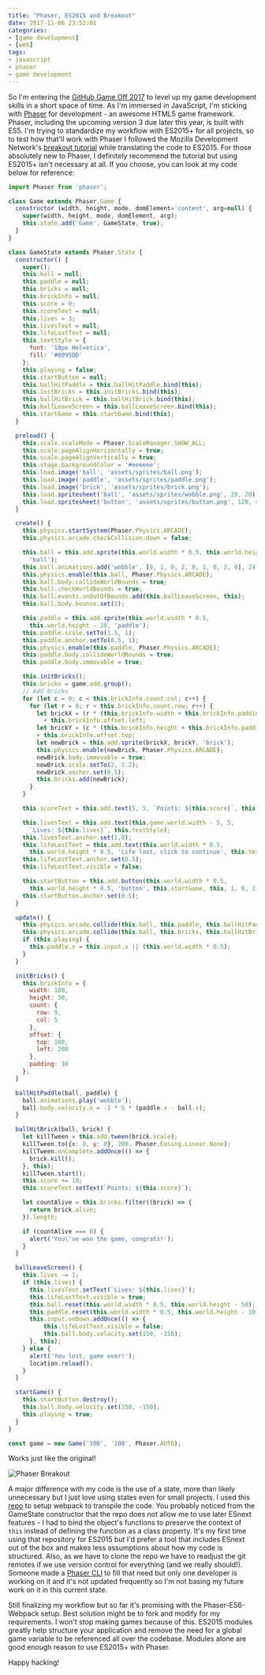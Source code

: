 ```yaml
---
title: "Phaser, ES2015 and Breakout"
date: 2017-11-06 23:52:01
categories:
- [game development]
- [web]
tags:
- javascript
- phaser
- game development
---
```


So I'm entering the <a href="https://github.com/blog/2459-and-the-theme-for-game-off-2017-is" target="_blank" rel="nofollow noopener noreferrer">GitHub Game Off 2017</a> to level up my game development skills in a short space of time. As I'm immersed in JavaScript, I'm sticking with <a href="https://phaser.io" target="_blank" rel="nofollow noopener noreferrer">Phaser</a> for development \- an awesome HTML5 game framework. Phaser, including the upcoming version 3 due later this year, is built with ES5. I'm trying to standardize my workflow with ES2015+ for all projects, so to test how that'll work with Phaser I followed the Mozilla Development Network's <a href="https://developer.mozilla.org/en-US/docs/Games/Tutorials/2D_breakout_game_Phaser" target="_blank" rel="nofollow noopener noreferrer">breakout tutorial</a> while translating the code to ES2015. For those absolutely new to Phaser, I definitely recommend the tutorial but using ES2015+ isn't necessary at all. If you choose, you can look at my code below for reference:

```javascript
import Phaser from 'phaser';

class Game extends Phaser.Game {
  constructor (width, height, mode, domElement='content', arg=null) {
    super(width, height, mode, domElement, arg);
    this.state.add('Game', GameState, true);
  }
}

class GameState extends Phaser.State {
  constructor() {
    super();
    this.ball = null;
    this.paddle = null;
    this.bricks = null;
    this.brickInfo = null;
    this.score = 0;
    this.scoreText = null;
    this.lives = 3;
    this.livesText = null;
    this.lifeLostText = null;
    this.textStyle = {
      font: '18px Helvetica',
      fill: '#0095DD'
    };
    this.playing = false;
    this.startButton = null;
    this.ballHitPaddle = this.ballHitPaddle.bind(this);
    this.initBricks = this.initBricks.bind(this);
    this.ballHitBrick = this.ballHitBrick.bind(this);
    this.ballLeaveScreen = this.ballLeaveScreen.bind(this);
    this.startGame = this.startGame.bind(this);
  }

  preload() {
    this.scale.scaleMode = Phaser.ScaleManager.SHOW_ALL;
    this.scale.pageAlignHorizontally = true;
    this.scale.pageAlignVertically = true;
    this.stage.backgroundColor = '#eeeeee';
    this.load.image('ball', 'assets/sprites/ball.png');
    this.load.image('paddle', 'assets/sprites/paddle.png');
    this.load.image('brick', 'assets/sprites/brick.png');
    this.load.spritesheet('ball', 'assets/sprites/wobble.png', 20, 20);
    this.load.spritesheet('button', 'assets/sprites/button.png', 120, 40);
  }

  create() {
    this.physics.startSystem(Phaser.Physics.ARCADE);
    this.physics.arcade.checkCollision.down = false;

    this.ball = this.add.sprite(this.world.width * 0.5, this.world.height - 50,
      'ball');
    this.ball.animations.add('wobble', [0, 1, 0, 2, 0, 1, 0, 2, 0], 24);
    this.physics.enable(this.ball, Phaser.Physics.ARCADE);
    this.ball.body.collideWorldBounds = true;
    this.ball.checkWorldBounds = true;
    this.ball.events.onOutOfBounds.add(this.ballLeaveScreen, this);
    this.ball.body.bounce.set(1);

    this.paddle = this.add.sprite(this.world.width * 0.5,
      this.world.height - 10, 'paddle');
    this.paddle.scale.setTo(1.5, 1);
    this.paddle.anchor.setTo(0.5, 1);
    this.physics.enable(this.paddle, Phaser.Physics.ARCADE);
    this.paddle.body.collideWorldBounds = true;
    this.paddle.body.immovable = true;

    this.initBricks();
    this.bricks = game.add.group();
    // Add bricks
    for (let c = 0; c < this.brickInfo.count.col; c++) {
      for (let r = 0; r < this.brickInfo.count.row; r++) {
        let brickX = (r * (this.brickInfo.width + this.brickInfo.padding))
          + this.brickInfo.offset.left;
        let brickY = (c * (this.brickInfo.height + this.brickInfo.padding))
        + this.brickInfo.offset.top;
        let newBrick = this.add.sprite(brickX, brickY, 'brick');
        this.physics.enable(newBrick, Phaser.Physics.ARCADE);
        newBrick.body.immovable = true;
        newBrick.scale.setTo(2, 1.2);
        newBrick.anchor.set(0.5);
        this.bricks.add(newBrick);
      }
    }

    this.scoreText = this.add.text(5, 5, `Points: ${this.score}`, this.textStyle);

    this.livesText = this.add.text(this.game.world.width - 5, 5,
      `Lives: ${this.lives}`, this.textStyle);
    this.livesText.anchor.set(1,0);
    this.lifeLostText = this.add.text(this.world.width * 0.5,
      this.world.height * 0.5, 'Life lost, click to continue', this.textStyle);
    this.lifeLostText.anchor.set(0.5);
    this.lifeLostText.visible = false;

    this.startButton = this.add.button(this.world.width * 0.5,
      this.world.height * 0.5, 'button', this.startGame, this, 1, 0, 2);
    this.startButton.anchor.set(0.5);
  }

  update() {
    this.physics.arcade.collide(this.ball, this.paddle, this.ballHitPaddle);
    this.physics.arcade.collide(this.ball, this.bricks, this.ballHitBrick);
    if (this.playing) {
      this.paddle.x = this.input.x || (this.world.width * 0.5);
    }
  }

  initBricks() {
    this.brickInfo = {
      width: 100,
      height: 30,
      count: {
        row: 9,
        col: 5
      },
      offset: {
        top: 100,
        left: 200
      },
      padding: 10
    };
  }

  ballHitPaddle(ball, paddle) {
    ball.animations.play('wobble');
    ball.body.velocity.x = -1 * 5 * (paddle.x - ball.x);
  }

  ballHitBrick(ball, brick) {
    let killTween = this.add.tween(brick.scale);
    killTween.to({x: 0, y: 0}, 200, Phaser.Easing.Linear.None);
    killTween.onComplete.addOnce(() => {
      brick.kill();
    }, this);
    killTween.start();
    this.score += 10;
    this.scoreText.setText(`Points: ${this.score}`);

    let countAlive = this.bricks.filter((brick) => {
      return brick.alive;
    }).length;

    if (countAlive === 0) {
      alert('You\'ve won the game, congrats!');
    }
  }

  ballLeaveScreen() {
    this.lives -= 1;
    if (this.lives) {
      this.livesText.setText(`Lives: ${this.lives}`);
      this.lifeLostText.visible = true;
      this.ball.reset(this.world.width * 0.5, this.world.height - 50);
      this.paddle.reset(this.world.width * 0.5, this.world.height - 10);
      this.input.onDown.addOnce(() => {
          this.lifeLostText.visible = false;
          this.ball.body.velocity.set(150, -150);
      }, this);
    } else {
      alert('You lost, game over!');
      location.reload();
    }
  }

  startGame() {
    this.startButton.destroy();
    this.ball.body.velocity.set(150, -150);
    this.playing = true;
  }
}

const game = new Game('100', '100', Phaser.AUTO);

```

Works just like the original!

![Phaser Breakout](./phaser-breakout.png)

A major difference with my code is the use of a state, more than likely unnecessary but I just love using states even for small projects. I used this <a href="https://github.com/lean/phaser-es6-webpack" target="_blank" rel="nofollow noopener noreferrer">repo</a> to setup webpack to transpile the code. You probably noticed from the GameState constructor that the repo does not allow me to use later ESnext features - I had to bind the object's functions to preserve the context of `this` instead of defining the function as a class property. It's my first time using that repository for ES2015 but I'd prefer a tool that includes ESnext out of the box and makes less assumptions about how my code is structured. Also, as we have to clone the repo we have to readjust the git remotes if we use version control for everything (and we really should!). Someone made a <a href="https://github.com/nerdenough/phaser-cli" target="_blank" rel="nofollow noopener noreferrer">Phaser CLI</a> to fill that need but only one developer is working on it and it's not updated frequently so I'm not basing my future work on it in this current state.

Still finalizing my workflow but so far it's promising with the Phaser-ES6-Webpack setup. Best solution might be to fork and modify for my requirements. I won't stop making games because of this. ES2015 modules greatly help structure your application and remove the need for a global game variable to be referenced all over the codebase. Modules alone are good enough reason to use ES2015+ with Phaser.

Happy hacking!
